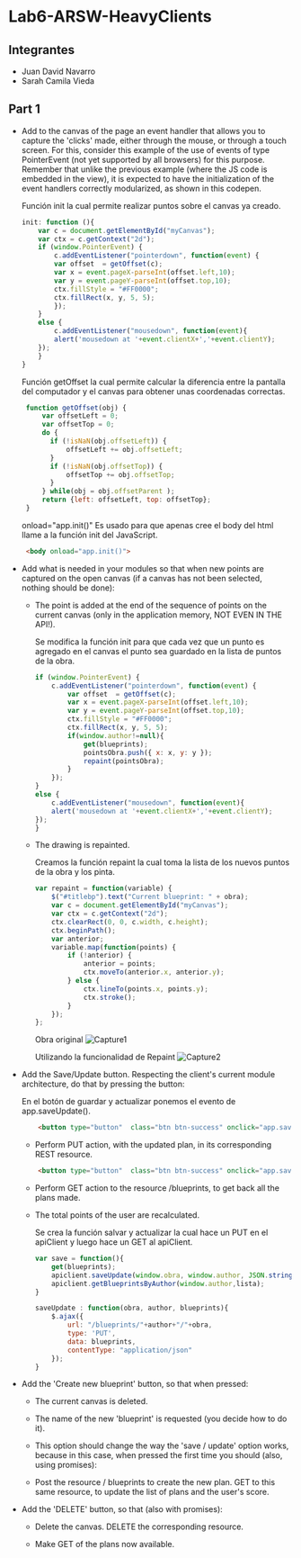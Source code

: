 # Lab6-ARSW-HeavyClients

## Integrantes
- Juan David Navarro 
- Sarah Camila Vieda

## Part 1

- Add to the canvas of the page an event handler that allows you to capture the 'clicks' made, either through the mouse, or through a touch screen. For this, consider this example of the use of events of type PointerEvent (not yet supported by all browsers) for this purpose. Remember that unlike the previous example (where the JS code is embedded in the view), it is expected to have the initialization of the event handlers correctly modularized, as shown in this codepen.

    Función init la cual permite realizar puntos sobre el canvas ya creado.
    ``` javascript
    init: function (){
        var c = document.getElementById("myCanvas");
        var ctx = c.getContext("2d");
        if (window.PointerEvent) {
            c.addEventListener("pointerdown", function(event) {
            var offset  = getOffset(c);
            var x = event.pageX-parseInt(offset.left,10);
            var y = event.pageY-parseInt(offset.top,10);
            ctx.fillStyle = "#FF0000";
            ctx.fillRect(x, y, 5, 5);
            });
        }
        else {
            c.addEventListener("mousedown", function(event){
            alert('mousedown at '+event.clientX+','+event.clientY); 
        });
        }   
    }
   ```
   
   Función getOffset la cual permite calcular la diferencia entre la pantalla del computador y el canvas para obtener unas coordenadas correctas.
   ``` javascript
    function getOffset(obj) {
        var offsetLeft = 0;
        var offsetTop = 0;
        do {
          if (!isNaN(obj.offsetLeft)) {
              offsetLeft += obj.offsetLeft;
          }
          if (!isNaN(obj.offsetTop)) {
              offsetTop += obj.offsetTop;
          }   
        } while(obj = obj.offsetParent );
        return {left: offsetLeft, top: offsetTop};
    } 
   ```
   
   onload="app.init()" Es usado para que apenas cree el body del html llame a la función init del JavaScript.
   ``` html
    <body onload="app.init()">
   ```
   
   

- Add what is needed in your modules so that when new points are captured on the open canvas (if a canvas has not been selected, nothing should be done):

    - The point is added at the end of the sequence of points on the current canvas (only in the application memory, NOT EVEN IN THE API!).
    
        Se modifica la función init para que cada vez que un punto es agregado en el canvas el punto sea guardado en la lista de puntos de la obra.
        ``` javascript
        if (window.PointerEvent) {
            c.addEventListener("pointerdown", function(event) {
                var offset  = getOffset(c);
                var x = event.pageX-parseInt(offset.left,10);
                var y = event.pageY-parseInt(offset.top,10);
                ctx.fillStyle = "#FF0000";
                ctx.fillRect(x, y, 5, 5);
                if(window.author!=null){
                    get(blueprints);
                    pointsObra.push({ x: x, y: y });
                    repaint(pointsObra);
                }                        
            });
        }
        else {
            c.addEventListener("mousedown", function(event){
            alert('mousedown at '+event.clientX+','+event.clientY); 
        });
        }
       ```
   
    - The drawing is repainted. 
    
        Creamos la función repaint la cual toma la lista de los nuevos puntos de la obra y los pinta.
        ``` javascript
        var repaint = function(variable) {
            $("#titlebp").text("Current blueprint: " + obra);
            var c = document.getElementById("myCanvas");
            var ctx = c.getContext("2d");
            ctx.clearRect(0, 0, c.width, c.height);
            ctx.beginPath();
            var anterior;
            variable.map(function(points) {
                if (!anterior) {
                    anterior = points;
                    ctx.moveTo(anterior.x, anterior.y);
                } else {
                    ctx.lineTo(points.x, points.y);
                    ctx.stroke();
                }
            });
        };
        ```
        Obra original
        ![Capture1](https://user-images.githubusercontent.com/44879884/76334401-0167a000-62c1-11ea-8c48-0fac295766b7.PNG)
        
        Utilizando la funcionalidad de Repaint
        ![Capture2](https://user-images.githubusercontent.com/44879884/76334407-0298cd00-62c1-11ea-8f4b-8b46d9a59320.PNG)

- Add the Save/Update button. Respecting the client's current module architecture, do that by pressing the button:

    En el botón de guardar y actualizar ponemos el evento de app.saveUpdate().
    ``` html
        <button type="button"  class="btn btn-success" onclick="app.saveUpdate()">Save/Update</button>
    ```

    - Perform PUT action, with the updated plan, in its corresponding REST resource. 
    
    ``` html
        <button type="button"  class="btn btn-success" onclick="app.saveUpdate()">Save/Update</button>
    ```

    - Perform GET action to the resource /blueprints, to get back all the plans made. 

    - The total points of the user are recalculated. 
    
        Se crea la función salvar y actualizar la cual hace un PUT en el apiClient y luego hace un GET al apiClient.
        ``` javascript
        var save = function(){
            get(blueprints);
            apiclient.saveUpdate(window.obra, window.author, JSON.stringify(blueprint));
            apiclient.getBlueprintsByAuthor(window.author,lista);
        }
        ```

        ``` javascript
        saveUpdate : function(obra, author, blueprints){
            $.ajax({
                url: "/blueprints/"+author+"/"+obra,
                type: 'PUT',
                data: blueprints,
                contentType: "application/json"
            });
        }
        ```
    
- Add the 'Create new blueprint' button, so that when pressed:

    - The current canvas is deleted. 

    - The name of the new 'blueprint' is requested (you decide how to do it). 

    - This option should change the way the 'save / update' option works, because in this case, when pressed the first time you should (also, using promises):

    - Post the resource / blueprints to create the new plan. GET to this same resource, to update the list of plans and the user's score. 

- Add the 'DELETE' button, so that (also with promises):

    - Delete the canvas. DELETE the corresponding resource. 

    - Make GET of the plans now available.
